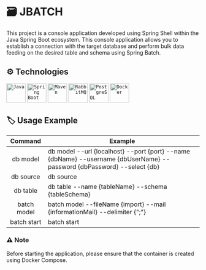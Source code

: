 # 🗃 JBATCH
This project is a console application developed using Spring Shell within the Java Spring Boot ecosystem. This console application allows you to establish a connection with the target database and perform bulk data feeding on the desired table and schema using Spring Batch.
## ⚙️ Technologies
<div >
	<code><img width="50" src="https://user-images.githubusercontent.com/25181517/117201156-9a724800-adec-11eb-9a9d-3cd0f67da4bc.png" alt="Java" title="Java"/></code>
	<code><img width="50" src="https://user-images.githubusercontent.com/25181517/183891303-41f257f8-6b3d-487c-aa56-c497b880d0fb.png" alt="Spring Boot" title="Spring Boot"/></code>
	<code><img width="50" src="https://user-images.githubusercontent.com/25181517/117207242-07d5a700-adf4-11eb-975e-be04e62b984b.png" alt="Maven" title="Maven"/></code>
	<code><img width="50" src="https://github.com/marwin1991/profile-technology-icons/assets/136815194/50342602-8025-4030-b492-550f2eaa4073" alt="RabbitMQ" title="RabbitMQ"/></code>
	<code><img width="50" src="https://user-images.githubusercontent.com/25181517/117208740-bfb78400-adf5-11eb-97bb-09072b6bedfc.png" alt="PostgreSQL" title="PostgreSQL"/></code>
	<code><img width="50" src="https://user-images.githubusercontent.com/25181517/117207330-263ba280-adf4-11eb-9b97-0ac5b40bc3be.png" alt="Docker" title="Docker"/></code>
</div>

## 🏷 Usage Example
| Command | Example 
| :-------------: |-------------|
| db model     | db model --url {localhost} --port {port} --name {dbName} --username {dbUserName} --password {dbPassword} --select {db}|
| db source     | db source|
| db table     | db table --name {tableName} --schema {tableSchema}|
| batch model              | batch model --fileName {import} --mail {informationMail} --delimiter {";"}| 
| batch start     | batch start |

### ⚠️ Note
Before starting the application, please ensure that the container is created using Docker Compose.




